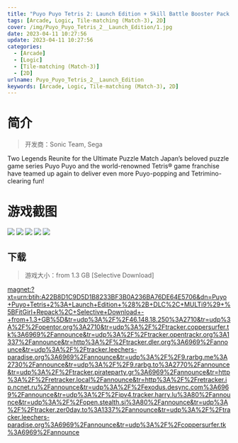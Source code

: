 ```yaml
---
title: "Puyo Puyo Tetris 2: Launch Edition + Skill Battle Booster Pack DLC"
tags: [Arcade, Logic, Tile-matching (Match-3), 2D]
cover: /img/Puyo_Puyo_Tetris_2__Launch_Edition/1.jpg
date: 2023-04-11 10:27:56
update: 2023-04-11 10:27:56
categories: 
  - [Arcade]
  - [Logic]
  - [Tile-matching (Match-3)]
  - [2D]
urlname: Puyo_Puyo_Tetris_2__Launch_Edition
keywords: [Arcade, Logic, Tile-matching (Match-3), 2D]
---
```

# 简介

> 开发商：Sonic Team, Sega

Two Legends Reunite for the Ultimate Puzzle Match
Japan’s beloved puzzle game series Puyo Puyo and the world-renowned Tetris® game franchise have teamed up again to deliver even more Puyo-popping and Tetrimino-clearing fun!

# 游戏截图

![](/img/Puyo_Puyo_Tetris_2__Launch_Edition/2.jpg)
![](/img/Puyo_Puyo_Tetris_2__Launch_Edition/3.jpg)
![](/img/Puyo_Puyo_Tetris_2__Launch_Edition/4.jpg)
![](/img/Puyo_Puyo_Tetris_2__Launch_Edition/5.jpg)
![](/img/Puyo_Puyo_Tetris_2__Launch_Edition/6.jpg)


## 下载

> 游戏大小：from 1.3 GB [Selective Download]

[magnet:?xt=urn:btih:A22B8D1C9D5D1B8233BF3B0A236BA76DE64E5706&amp;dn=Puyo+Puyo+Tetris+2%3A+Launch+Edition+%28%2B+DLC%2C+MULTi9%29+%5BFitGirl+Repack%2C+Selective+Download+-+from+1.3+GB%5D&amp;tr=udp%3A%2F%2F46.148.18.250%3A2710&amp;tr=udp%3A%2F%2Fopentor.org%3A2710&amp;tr=udp%3A%2F%2Ftracker.coppersurfer.tk%3A6969%2Fannounce&amp;tr=udp%3A%2F%2Ftracker.opentrackr.org%3A1337%2Fannounce&amp;tr=http%3A%2F%2Ftracker.dler.org%3A6969%2Fannounce&amp;tr=udp%3A%2F%2Ftracker.leechers-paradise.org%3A6969%2Fannounce&amp;tr=udp%3A%2F%2F9.rarbg.me%3A2730%2Fannounce&amp;tr=udp%3A%2F%2F9.rarbg.to%3A2770%2Fannounce&amp;tr=udp%3A%2F%2Ftracker.pirateparty.gr%3A6969%2Fannounce&amp;tr=http%3A%2F%2Fretracker.local%2Fannounce&amp;tr=http%3A%2F%2Fretracker.ip.ncnet.ru%2Fannounce&amp;tr=udp%3A%2F%2Fexodus.desync.com%3A6969%2Fannounce&amp;tr=udp%3A%2F%2Fipv4.tracker.harry.lu%3A80%2Fannounce&amp;tr=udp%3A%2F%2Fopen.stealth.si%3A80%2Fannounce&amp;tr=udp%3A%2F%2Ftracker.zer0day.to%3A1337%2Fannounce&amp;tr=udp%3A%2F%2Ftracker.leechers-paradise.org%3A6969%2Fannounce&amp;tr=udp%3A%2F%2Fcoppersurfer.tk%3A6969%2Fannounce](magnet:?xt=urn:btih:A22B8D1C9D5D1B8233BF3B0A236BA76DE64E5706&amp;dn=Puyo+Puyo+Tetris+2%3A+Launch+Edition+%28%2B+DLC%2C+MULTi9%29+%5BFitGirl+Repack%2C+Selective+Download+-+from+1.3+GB%5D&amp;tr=udp%3A%2F%2F46.148.18.250%3A2710&amp;tr=udp%3A%2F%2Fopentor.org%3A2710&amp;tr=udp%3A%2F%2Ftracker.coppersurfer.tk%3A6969%2Fannounce&amp;tr=udp%3A%2F%2Ftracker.opentrackr.org%3A1337%2Fannounce&amp;tr=http%3A%2F%2Ftracker.dler.org%3A6969%2Fannounce&amp;tr=udp%3A%2F%2Ftracker.leechers-paradise.org%3A6969%2Fannounce&amp;tr=udp%3A%2F%2F9.rarbg.me%3A2730%2Fannounce&amp;tr=udp%3A%2F%2F9.rarbg.to%3A2770%2Fannounce&amp;tr=udp%3A%2F%2Ftracker.pirateparty.gr%3A6969%2Fannounce&amp;tr=http%3A%2F%2Fretracker.local%2Fannounce&amp;tr=http%3A%2F%2Fretracker.ip.ncnet.ru%2Fannounce&amp;tr=udp%3A%2F%2Fexodus.desync.com%3A6969%2Fannounce&amp;tr=udp%3A%2F%2Fipv4.tracker.harry.lu%3A80%2Fannounce&amp;tr=udp%3A%2F%2Fopen.stealth.si%3A80%2Fannounce&amp;tr=udp%3A%2F%2Ftracker.zer0day.to%3A1337%2Fannounce&amp;tr=udp%3A%2F%2Ftracker.leechers-paradise.org%3A6969%2Fannounce&amp;tr=udp%3A%2F%2Fcoppersurfer.tk%3A6969%2Fannounce)